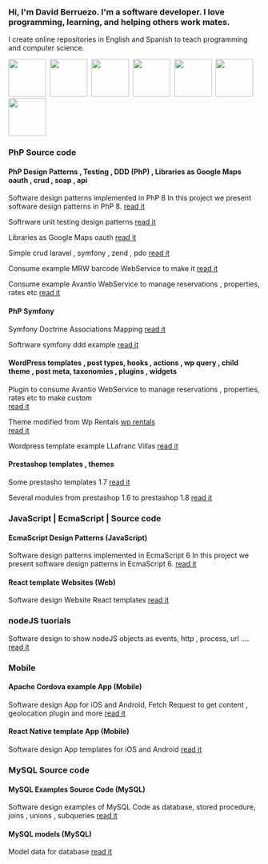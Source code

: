 ### Hi, I'm David Berruezo. I'm a software developer. I love programming, learning, and helping others work mates.

I create online repositories in English and Spanish to teach programming and computer science.


<img src="https://www.davidberruezo.com/icons-github/html5.png" width="auto" height="75" />&nbsp;&nbsp;<img src="https://www.davidberruezo.com/icons-github/css3.png" width="auto" height="75" />&nbsp;&nbsp;<img src="https://www.davidberruezo.com/icons-github/javascript.png" width="auto" height="75" />&nbsp;&nbsp;<img src="https://www.davidberruezo.com/icons-github/react.png" width="auto" height="75" />&nbsp;&nbsp;<img src="https://www.davidberruezo.com/icons-github/node.png" width="auto" height="75" />&nbsp;&nbsp;<img src="https://www.davidberruezo.com/icons-github/php8.png" width="auto" height="75" /> <img src="https://www.davidberruezo.com/icons-github/mysql.png" width="auto" height="75" />

### PhP Source code
#### PhP Design Patterns , Testing , DDD (PhP) , Libraries as Google Maps oauth , crud , soap , api

Software design patterns implemented in PhP 8 In this project we present software design patterns in PhP 8.
<a href="https://github.com/david-berruezo/php-design-patterns" target="_blank">read it</a>

Softrware unit testing design patterns
<a href="https://github.com/david-berruezo/php-design-patterns-tests" target="_blank">read it</a>

Libraries as Google Maps oauth
<a href="https://github.com/david-berruezo/php-google-api" target="_blank">read it</a>

Simple crud laravel , symfony , zend , pdo
<a href="https://github.com/david-berruezo/php-crud-systems" target="_blank">read it</a>

Consume example MRW barcode WebService to make it
<a href="https://github.com/david-berruezo/php-soap-api" target="_blank">read it</a>

Consume example Avantio WebService to manage reservations , properties, rates etc
<a href="https://github.com/david-berruezo/avantio_cron_cli" target="_blank">read it</a>

#### PhP Symfony

Symfony Doctrine Associations Mapping
<a href="https://github.com/david-berruezo/doctrine-orm-associations-mapping" target="_blank">read it</a>

Softrware symfony ddd example
<a href="https://github.com/david-berruezo/php-symfony-ddd" target="_blank">read it</a>

#### WordPress templates , post types, hooks , actions , wp query , child theme , post meta, taxonomies , plugins , widgets

Plugin to consume Avantio WebService to manage reservations , properties, rates etc to make custom  
<a href="https://github.com/david-berruezo/wprentals-ws-avantio" target="_blank">read it</a>

Theme modified from Wp Rentals <a href="https://wprentals.org/">wp rentals</a>  
<a href="https://github.com/david-berruezo/wp-rentals-theme-modified" target="_blank">read it</a>

Wordpress template example LLafranc Villas <a href="https://www.llvillas.com/">
<a href="https://github.com/david-berruezo/llafranc-villas" target="_blank">read it</a>

#### Prestashop templates , themes 

Some prestasho templates 1.7 
<a href="https://github.com/david-berruezo/prestashop-themes">read it</a>

Several modules from prestashop 1.6 to prestashop 1.8
<a href="https://github.com/david-berruezo/prestashop-modules">read it</a>


### JavaScript | EcmaScript | Source code

#### EcmaScript Design Patterns (JavaScript) 

Software design patterns implemented in EcmaScript 6 In this project we present software design patterns in EcmaScript 6.
<a href="https://github.com/david-berruezo/es6-design-patterns" target="_blank">read it</a>

#### React template Websites (Web)

Software design Website React templates
<a href="https://github.com/david-berruezo/templates-react" target="_blank">read it</a>


### nodeJS tuorials

Software design to show nodeJS objects as events, http , process, url ....
<a href="https://github.com/david-berruezo/nodejs-tutorials" target="_blank">read it</a>

### Mobile

#### Apache Cordova example App (Mobile)

Software design App for iOS and Android, Fetch Request to get content , geolocation plugin and more
<a href="https://github.com/david-berruezo/portvil-app" target="_blank">read it</a>

#### React Native template App (Mobile)

Software design App templates  for iOS and Android
<a href="https://github.com/david-berruezo/templates-react-native" target="_blank">read it</a>


### MySQL Source code

#### MySQL Examples Source Code (MySQL)

Software design examples of MySQL Code as database, stored procedure, joins , unions , subqueries
<a href="https://github.com/david-berruezo/mysql-projects" target="_blank">read it</a>

#### MySQL models (MySQL)

Model data for database
<a href="https://github.com/david-berruezo/mysql-code-data-models" target="_blank">read it</a>




<!--
**david-berruezo/david-berruezo** is a ✨ _special_ ✨ repository because its `README.md` (this file) appears on your GitHub profile.

Here are some ideas to get you started:

- 🔭 I’m currently working on ...
- 🌱 I’m currently learning ...
- 👯 I’m looking to collaborate on ...
- 🤔 I’m looking for help with ...
- 💬 Ask me about ...
- 📫 How to reach me: ...
- 😄 Pronouns: ...
- ⚡ Fun fact: ...
-->

